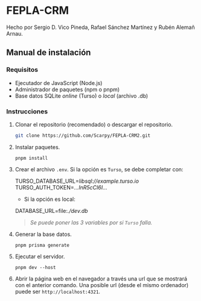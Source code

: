 # FEPLA-CRM

Hecho por Sergio D. Vico Pineda, Rafael Sánchez Martínez y Rubén Alemañ Arnau.

## Manual de instalación

### Requisitos

- Ejecutador de JavaScript (Node.js)
- Administrador de paquetes (npm o pnpm)
- Base datos SQLite _online_ (Turso) o _local_ (archivo .db)

### Instrucciones

1. Clonar el repositorio (recomendado) o descargar el repositorio.

    ```bash
    git clone https://github.com/Scarpy/FEPLA-CRM2.git
    ```

2. Instalar paquetes.

    ```pnpm
    pnpm install
    ```

3. Crear el archivo `.env`. Si la opción es `Turso`, se debe completar con:

    TURSO_DATABASE_URL=_libsql://example.turso.io_  
    TURSO_AUTH_TOKEN=_...InR5cCI6I..._

    - Si la opción es local:

    DATABASE_URL=file:_./dev.db_

    > _Se puede poner las 3 variables por si `Turso` falla._

4. Generar la base datos.

    ```pnpm
    pnpm prisma generate
    ```

5. Ejecutar el servidor.

    ```pnpm
    pnpm dev --host
    ```

6. Abrir la página web en el navegador a través una url que se mostrará con el anterior comando. Una posible url (desde el mismo ordenador) puede ser `http://localhost:4321`.
